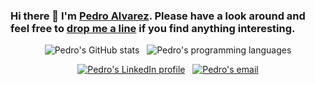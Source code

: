 ### Hi there 👋 I'm [Pedro Alvarez](https://github.com/iampedroalz). Please have a look around and feel free to [drop me a line](mailto:p.alvarezguirado@gmail.com) if you find anything interesting. 

<p align="center">
  <img style="display:inline-block" src="https://github-readme-stats.vercel.app/api?username=iampedroalz&show_icons=true&theme=dracula&count_private=true&include_all_commits=true" alt="Pedro's GitHub stats"/>
  &nbsp;
  <img style="display:inline-block" src="https://github-readme-stats.vercel.app/api/top-langs/?username=iampedroalz&theme=dracula&hide=HTML,%20Jupyter%20Notebook,%20Smarty&langs_count=7&layout=compact" alt="Pedro's programming languages"/>
</p>

<p align="center">
  <a href="https://es.linkedin.com/in/palvarezguirado" target="_blank"><img src="https://img.shields.io/badge/LinkedIn-0077B5?style=for-the-badge&logo=linkedin&logoColor=white" alt="Pedro's LinkedIn profile"/></a>
  &nbsp;
  <a href="mailto:p.alvarezguirado@gmail.com" target="_blank"><img src="https://img.shields.io/badge/Gmail-D14836?style=for-the-badge&logo=gmail&logoColor=white" alt="Pedro's email"/></a>
</p>
<!--
**iampedroalz/iampedroalz** is a ✨ _special_ ✨ repository because its `README.md` (this file) appears on your GitHub profile.

Here are some ideas to get you started:

- 🔭 I’m currently working on ...
- 🌱 I’m currently learning ...
- 👯 I’m looking to collaborate on ...
- 🤔 I’m looking for help with ...
- 💬 Ask me about ...
- 📫 How to reach me: ...
- 😄 Pronouns: ...
- ⚡ Fun fact: ...
-->
